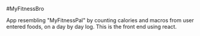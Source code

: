 #MyFitnessBro  

App resembling "MyFitnessPal" by counting calories and macros from user entered foods, on a day by day log.
This is the front end using react.
